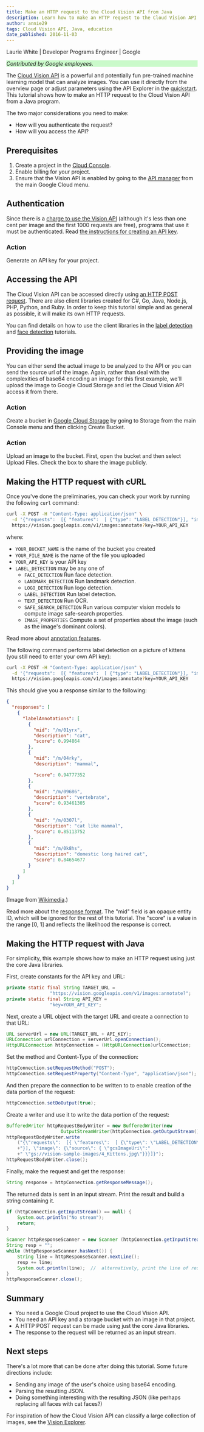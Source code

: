 ```yaml
---
title: Make an HTTP request to the Cloud Vision API from Java
description: Learn how to make an HTTP request to the Cloud Vision API from a Java program.
author: annie29
tags: Cloud Vision API, Java, education
date_published: 2016-11-03
---
```


Laurie White | Developer Programs Engineer | Google

<p style="background-color:#CAFACA;"><i>Contributed by Google employees.</i></p>

The [Cloud Vision API][vision] is a powerful and potentially fun
pre-trained machine learning model that can analyze images. You can use it
directly from the overview page or adjust parameters using the API Explorer in
the [quickstart][quickstart]. This tutorial shows how to make an HTTP request to
the Cloud Vision API from a Java program.

The two major considerations you need to make:

- How will you authenticate the request?
- How will you access the API?

## Prerequisites

1. Create a project in the [Cloud Console][console].
1. Enable billing for your project.
1. Ensure that the Vision API is enabled by going to the [API manager][manager] from
the main Google Cloud menu.

## Authentication

Since there is a [charge to use the Vision API][pricing] (although it's less
than one cent per image and the first 1000 requests are free), programs that use
it must be authenticated. Read [the instructions for creating an API key][auth].

### Action

Generate an API key for your project.

## Accessing the API

The Cloud Vision API can be accessed directly using
[an HTTP POST request][annotate]. There are also client libraries created for
C#, Go, Java, Node.js, PHP, Python, and Ruby. In order to keep this tutorial
simple and as general as possible, it will make its own HTTP requests.

You can find details on how to use the client libraries in the
[label detection][label-tutorial] and [face detection][face-tutorial] tutorials.

## Providing the image

You can either send the actual image to be analyzed to the API or you can send
the source url of the image. Again, rather than deal with the complexities of
base64 encoding an image for this first example, we'll upload the image to
Google Cloud Storage and let the Cloud Vision API access it from there.

### Action

Create a bucket in [Google Cloud Storage][storage-console] by going to Storage
from the main Console menu and then clicking Create Bucket.

### Action

Upload an image to the bucket. First, open the bucket and then select Upload
Files. Check the box to share the image publicly.

## Making the HTTP request with cURL

Once you've done the preliminaries, you can check your work by running the
following `curl` command:

```sh
curl -X POST -H "Content-Type: application/json" \
  -d '{"requests":  [{ "features":  [ {"type": "LABEL_DETECTION"}], "image": {"source": { "gcsImageUri": "gs://YOUR_BUCKET_NAME/YOUR_FILE_NAME"}}}]}' \
  https://vision.googleapis.com/v1/images:annotate?key=YOUR_API_KEY
```

where:

* `YOUR_BUCKET_NAME` is the name of the bucket you created
* `YOUR_FILE_NAME` is the name of the file you uploaded
* `YOUR_API_KEY` is your API key
* `LABEL_DETECTION` may be any one of
  * `FACE_DETECTION` Run face detection.
  * `LANDMARK_DETECTION` Run landmark detection.
  * `LOGO_DETECTION` Run logo detection.
  * `LABEL_DETECTION` Run label detection.
  * `TEXT_DETECTION` Run OCR.
  * `SAFE_SEARCH_DETECTION` Run various computer vision models to compute image
  safe-search properties.
  * `IMAGE_PROPERTIES` Compute a set of properties about the image (such as the
  image's dominant colors).

Read more about [annotation features][features].

The following command performs label detection on a picture of kittens (you
still need to enter your own API key):

```sh
curl -X POST -H "Content-Type: application/json" \
  -d '{"requests":  [{ "features":  [ {"type": "LABEL_DETECTION"}], "image": {"source": { "gcsImageUri": "gs://vision-sample-images/4_Kittens.jpg"}}}]}' \
  https://vision.googleapis.com/v1/images:annotate?key=YOUR_API_KEY
```

This should give you a response similar to the following:

```json
{
  "responses": [
    {
      "labelAnnotations": [
        {
          "mid": "/m/01yrx",
          "description": "cat",
          "score": 0.994864
        },
        {
          "mid": "/m/04rky",
          "description": "mammal",

          "score": 0.94777352
        },
        {
          "mid": "/m/09686",
          "description": "vertebrate",
          "score": 0.93461305
        },
        {
          "mid": "/m/0307l",
          "description": "cat like mammal",
          "score": 0.85113752
        },
        {
          "mid": "/m/0k8hs",
          "description": "domestic long haired cat",
          "score": 0.84654677
        }
      ]
    }
  ]
}
```

(Image from [Wikimedia](https://commons.wikimedia.org/wiki/File:4_Kittens.jpg).)

Read more about the [response format][response]. The "mid" field is an opaque
entity ID, which will be ignored for the rest of this tutorial. The "score" is a
value in the range [0, 1] and reflects the likelihood the response is correct.

## Making the HTTP request with Java

For simplicity, this example shows how to make an HTTP request using just the
core Java libraries.

First, create constants for the API key and URL:

```java
private static final String TARGET_URL =
                "https://vision.googleapis.com/v1/images:annotate?";
private static final String API_KEY =
                "key=YOUR_API_KEY";
```

Next, create a URL object with the target URL and create a connection to that
URL:

```java
URL serverUrl = new URL(TARGET_URL + API_KEY);
URLConnection urlConnection = serverUrl.openConnection();
HttpURLConnection httpConnection = (HttpURLConnection)urlConnection;
```

Set the method and Content-Type of the connection:

```java
httpConnection.setRequestMethod("POST");
httpConnection.setRequestProperty("Content-Type", "application/json");
```

And then prepare the connection to be written to to enable creation of the data
portion of the request:

```java
httpConnection.setDoOutput(true);
```

Create a writer and use it to write the data portion of the request:

```java
BufferedWriter httpRequestBodyWriter = new BufferedWriter(new
                    OutputStreamWriter(httpConnection.getOutputStream()));
httpRequestBodyWriter.write
    ("{\"requests\":  [{ \"features\":  [ {\"type\": \"LABEL_DETECTION\""
    +"}], \"image\": {\"source\": { \"gcsImageUri\":"
    +" \"gs://vision-sample-images/4_Kittens.jpg\"}}}]}");
httpRequestBodyWriter.close();
```

Finally, make the request and get the response:

```java
String response = httpConnection.getResponseMessage();
```

The returned data is sent in an input stream. Print the result and build a
string containing it.

```java
if (httpConnection.getInputStream() == null) {
    System.out.println("No stream");
    return;
}

Scanner httpResponseScanner = new Scanner (httpConnection.getInputStream());
String resp = "";
while (httpResponseScanner.hasNext()) {
    String line = httpResponseScanner.nextLine();
    resp += line;
    System.out.println(line);  //  alternatively, print the line of response
}
httpResponseScanner.close();
```

## Summary

*  You need a Google Cloud project to use the Cloud Vision API.
*  You need an API key and a storage bucket with an image in that project.
*  A HTTP POST request can be made using just the core Java libraries.
*  The response to the request will be returned as an input stream.

## Next steps

There's a lot more that can be done after doing this tutorial. Some future
directions include:

* Sending any image of the user's choice using base64 encoding.
* Parsing the resulting JSON.
* Doing something interesting with the resulting JSON (like perhaps replacing
all faces with cat faces?)

For inspiration of how the Cloud Vision API can classify a large collection of
images, see the [Vision Explorer](http://vision-explorer.reactive.ai).

[vision]: http://cloud.google.com/vision
[quickstart]: http://cloud.google.com/vision/docs/quickstart
[console]: https://console.cloud.google.com/
[manager]: https://console.cloud.google.com/apis/
[pricing]: https://cloud.google.com/vision/pricing
[auth]: https://cloud.google.com/vision/docs/common/auth
[annotate]: https://cloud.google.com/vision/reference/rest/v1/images/annotate
[label-tutorial]: https://cloud.google.com/vision/docs/label-tutorial
[face-tutorial]: https://cloud.google.com/vision/docs/face-tutorial
[storage-console]: https://console.cloud.google.com/storage
[features]: https://cloud.google.com/vision/reference/rest/v1/images/annotate#Feature
[response]: https://cloud.google.com/vision/reference/rest/v1/images/annotate#EntityAnnotation
